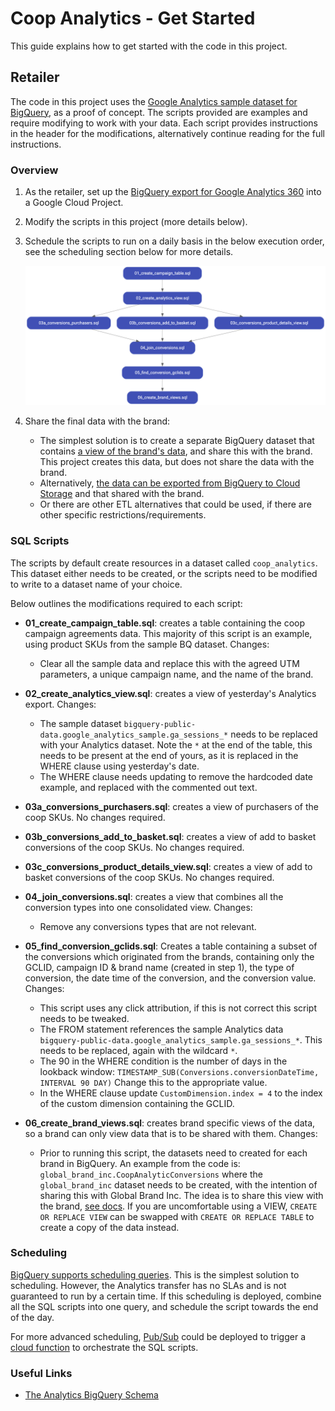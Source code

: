 # Coop Analytics - Get Started

This guide explains how to get started with the code in this project.

## Retailer

The code in this project uses the [Google Analytics sample dataset for
BigQuery](https://support.google.com/analytics/answer/7586738?hl=en), as a proof
of concept. The scripts provided are examples and require modifying to work with
your data. Each script provides instructions in the header for the
modifications, alternatively continue reading for the full instructions.

### Overview

1. As the retailer, set up the [BigQuery export for Google Analytics 360](
   https://support.google.com/analytics/answer/3437618?hl=en) into a Google
   Cloud Project.

1. Modify the scripts in this project (more details below).

1. Schedule the scripts to run on a daily basis in the below execution order,
   see the scheduling section below for more details.

   ![Retailer SQL Script Flow](images/coop_analytics_reatiler_sql_flow.png)

1. Share the final data with the brand:
    - The simplest solution is to create a separate BigQuery dataset that
     contains [a view of the brand's data](
     https://cloud.google.com/bigquery/docs/share-access-views), and share this
     with the brand. This project creates this data, but does not share the data
     with the brand.
   - Alternatively, [the data can be exported from BigQuery to Cloud Storage](
     https://cloud.google.com/bigquery/docs/exporting-data) and that shared with
     the brand.
   - Or there are other ETL alternatives that could be used, if there are other
     specific restrictions/requirements.


### SQL Scripts

The scripts by default create resources in a dataset called `coop_analytics`.
This dataset either needs to be created, or the scripts need to be modified to
write to a dataset name of your choice.

Below outlines the modifications required to each script:

- **01_create_campaign_table.sql**: creates a table containing the coop campaign
  agreements data. This majority of this script is an example, using product
  SKUs from the sample BQ dataset. Changes:
  - Clear all the sample data and replace this with the agreed UTM parameters, a
    unique campaign name, and the name of the brand.

- **02_create_analytics_view.sql**: creates a view of yesterday's Analytics
  export. Changes:
  - The sample dataset
    `bigquery-public-data.google_analytics_sample.ga_sessions_*` needs to be
    replaced with your Analytics dataset. Note the `*` at the end of the table,
    this needs to be present at the end of yours, as it is replaced in the WHERE
    clause using yesterday's date.
  - The WHERE clause needs updating to remove the hardcoded date example, and
    replaced with the commented out text.

- **03a_conversions_purchasers.sql**: creates a view of purchasers of the coop
  SKUs. No changes required.

- **03b_conversions_add_to_basket.sql**: creates a view of add to basket
  conversions of the coop SKUs. No changes required.

- **03c_conversions_product_details_view.sql**: creates a view of add to basket
  conversions of the coop SKUs. No changes required.

- **04_join_conversions.sql**: creates a view that combines all the conversion
  types into one consolidated view. Changes:
  - Remove any conversions types that are not relevant.

- **05_find_conversion_gclids.sql**: Creates a table containing a subset of the
  conversions which originated from the brands, containing only the GCLID,
  campaign ID & brand name (created in step 1), the type of conversion, the date
  time of the conversion, and the conversion value. Changes:
  - This script uses any click attribution, if this is not correct this script
    needs to be tweaked.
  - The FROM statement references the sample Analytics data
    `bigquery-public-data.google_analytics_sample.ga_sessions_*`. This needs to
    be replaced, again with the wildcard `*`.
  - The 90 in the WHERE condition is the number of days in the lookback window:
    `TIMESTAMP_SUB(Conversions.conversionDateTime, INTERVAL 90 DAY)` Change this
    to the appropriate value.
  - In the WHERE clause update `CustomDimension.index = 4` to the index of
    the custom dimension containing the GCLID.

- **06_create_brand_views.sql**: creates brand specific views of the data, so a
  brand can only view data that is to be shared with them. Changes:
  - Prior to running this script, the datasets need to created for each brand in
    BigQuery. An example from the code is:
    `global_brand_inc.CoopAnalyticConversions` where the `global_brand_inc`
    dataset needs to be created, with the intention of sharing this with Global
    Brand Inc. The idea is to share this view with the brand, [see docs](
    https://cloud.google.com/bigquery/docs/share-access-views). If you are
    uncomfortable using a VIEW, `CREATE OR REPLACE VIEW` can be swapped with
    `CREATE OR REPLACE TABLE` to create a copy of the data instead.


### Scheduling

[BigQuery supports scheduling queries](
https://cloud.google.com/bigquery/docs/scheduling-queries). This is the simplest
solution to scheduling. However, the Analytics transfer has no SLAs and is not
guaranteed to run by a certain time. If this scheduling is deployed, combine
all the SQL scripts into one query, and schedule the script towards the end of
the day.

For more advanced scheduling, [Pub/Sub](
https://cloud.google.com/pubsub/docs/overview) could be deployed to trigger a
[cloud function](https://cloud.google.com/functions) to orchestrate the SQL
scripts.

### Useful Links

- [The Analytics BigQuery Schema](
  https://support.google.com/analytics/answer/3437719?hl=en)
